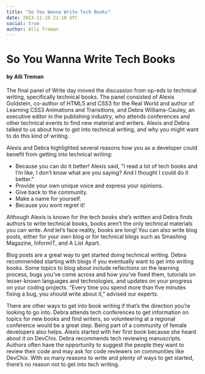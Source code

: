 ```yaml
---
title: "So You Wanna Write Tech Books"
date: 2013-11-16 22:10 UTC
social: true
author: Alli Treman
---
```


# So You Wanna Write Tech Books
#### by Alli Treman

The final panel of Write day moved the discussion from op-eds to technical writing, specifically technical books. The panel consisted of Alexis Goldstein, co-author of HTML5 and CSS3 for the Real World and author of Learning CSS3 Animations and Transitions, and Debra Williams-Cauley, an executive editor in the publishing industry, who attends conferences and other technical events to find new material and writers. Alexis and Debra talked to us about how to get into technical writing, and why you might want to do this kind of writing.

Alexis and Debra highlighted several reasons how you as a developer could benefit from getting into technical writing:

* Because you can do it better! Alexis said, "I read a lot of tech books and I’m like, I don’t know what are you saying? And I thought I could do it better."
* Provide your own unique voice and express your opinions.
* Give back to the community. 
* Make a name for yourself.
* Because you wont regret it!

Although Alexis is known for the tech books she’s written and Debra finds authors to write technical books, books aren’t the only technical materials you can write. And let’s face reality, books are long! You can also write blog posts, either for your own blog or for technical blogs such as Smashing Magazine, InformIT, and A List Apart. 

Blog posts are a great way to get started doing technical writing. Debra recommended starting with blogs if you eventually want to get into writing books. Some topics to blog about include reflections on the learning process, bugs you’ve come across and how you’ve fixed them, tutorials on lesser-known languages and technologies, and updates on your progress on your coding projects. “Every time you spend more than five minutes fixing a bug, you should write about it,” advised our experts.

There are other ways to get into book writing if that’s the direction you’re looking to go into. Debra attends tech conferences to get information on topics for new books and find writers, so volunteering at a regional conference would be a great step. Being part of a community of female developers also helps. Alexis started with her first book because she heard about it on DevChix. Debra recommends tech reviewing manuscripts. Authors often have the opportunity to suggest the people they want to review their code and may ask for code reviewers on communities like DevChix. With so many reasons to write and plenty of ways to get started, there’s no reason not to get into tech writing.
